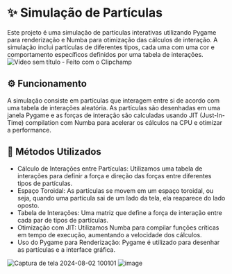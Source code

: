 # ✨ Simulação de Partículas
Este projeto é uma simulação de partículas interativas utilizando Pygame para renderização e Numba para otimização das cálculos de interação. A simulação inclui partículas de diferentes tipos, cada uma com uma cor e comportamento específicos definidos por uma tabela de interações.
![Vídeo sem título ‐ Feito com o Clipchamp](https://github.com/user-attachments/assets/6d19dfb2-b507-4308-9ea2-f74322b1d59a)


## ⚙️ Funcionamento
A simulação consiste em partículas que interagem entre si de acordo com uma tabela de interações aleatória. As partículas são desenhadas em uma janela Pygame e as forças de interação são calculadas usando JIT (Just-In-Time) compilation com Numba para acelerar os cálculos na CPU e otimizar a performance.

## 🔧 Métodos Utilizados
- Cálculo de Interações entre Partículas: Utilizamos uma tabela de interações para definir a força e direção das forças entre diferentes tipos de partículas.
- Espaço Toroidal: As partículas se movem em um espaço toroidal, ou seja, quando uma partícula sai de um lado da tela, ela reaparece do lado oposto.
- Tabela de Interações: Uma matriz que define a força de interação entre cada par de tipos de partículas.
- Otimização com JIT: Utilizamos Numba para compilar funções críticas em tempo de execução, aumentando a velocidade dos cálculos.
- Uso do Pygame para Renderização: Pygame é utilizado para desenhar as partículas e a interface gráfica.


![Captura de tela 2024-08-02 100101](https://github.com/user-attachments/assets/e608518a-2d40-43b8-a593-4145e2fda214)
![image](https://github.com/user-attachments/assets/e1af95f9-4de9-449f-8c2b-251eba478f65)
